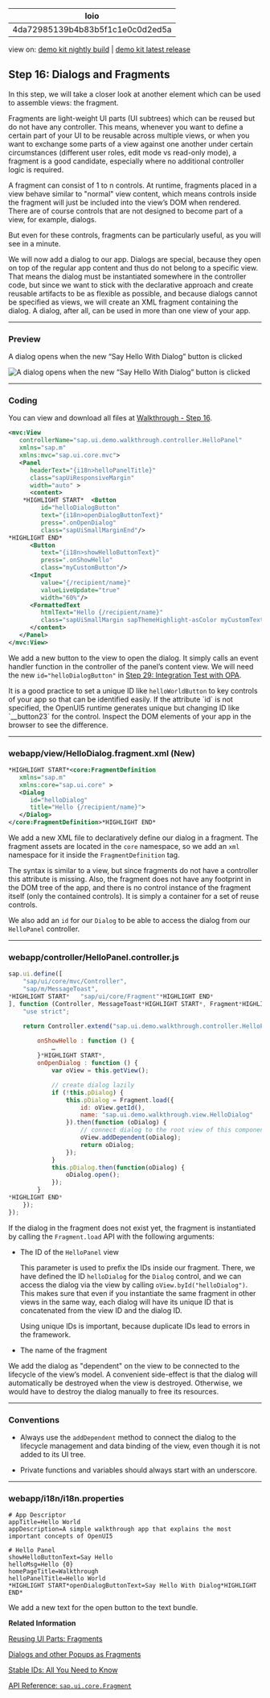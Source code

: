<!-- loio4da72985139b4b83b5f1c1e0c0d2ed5a -->

| loio |
| -----|
| 4da72985139b4b83b5f1c1e0c0d2ed5a |

<div id="loio">

view on: [demo kit nightly build](https://openui5nightly.hana.ondemand.com/#/topic/4da72985139b4b83b5f1c1e0c0d2ed5a) | [demo kit latest release](https://openui5.hana.ondemand.com/#/topic/4da72985139b4b83b5f1c1e0c0d2ed5a)</div>

## Step 16: Dialogs and Fragments

In this step, we will take a closer look at another element which can be used to assemble views: the fragment.

Fragments are light-weight UI parts \(UI subtrees\) which can be reused but do not have any controller. This means, whenever you want to define a certain part of your UI to be reusable across multiple views, or when you want to exchange some parts of a view against one another under certain circumstances \(different user roles, edit mode vs read-only mode\), a fragment is a good candidate, especially where no additional controller logic is required.

A fragment can consist of 1 to n controls. At runtime, fragments placed in a view behave similar to "normal" view content, which means controls inside the fragment will just be included into the view’s DOM when rendered. There are of course controls that are not designed to become part of a view, for example, dialogs.

But even for these controls, fragments can be particularly useful, as you will see in a minute.

We will now add a dialog to our app. Dialogs are special, because they open on top of the regular app content and thus do not belong to a specific view. That means the dialog must be instantiated somewhere in the controller code, but since we want to stick with the declarative approach and create reusable artifacts to be as flexible as possible, and because dialogs cannot be specified as views, we will create an XML fragment containing the dialog. A dialog, after all, can be used in more than one view of your app.

***

### Preview

   
  
<a name="loio4da72985139b4b83b5f1c1e0c0d2ed5a__fig_dzj_yzv_sr"/>A dialog opens when the new “Say Hello With Dialog” button is clicked

 ![](loiof22d75236864472193c3be229053b0f0_HiRes.png "A dialog opens when the new “Say Hello With Dialog” button is clicked") 

***

### Coding

You can view and download all files at [Walkthrough - Step 16](https://openui5.hana.ondemand.com/explored.html#/sample/sap.m.tutorial.walkthrough.16/preview).

``` xml
<mvc:View
   controllerName="sap.ui.demo.walkthrough.controller.HelloPanel"
   xmlns="sap.m"
   xmlns:mvc="sap.ui.core.mvc">
   <Panel
      headerText="{i18n>helloPanelTitle}"
      class="sapUiResponsiveMargin"
      width="auto" >
      <content>
    *HIGHLIGHT START*  <Button
         id="helloDialogButton"
         text="{i18n>openDialogButtonText}"
         press=".onOpenDialog"
         class="sapUiSmallMarginEnd"/>
*HIGHLIGHT END*
      <Button
         text="{i18n>showHelloButtonText}"
         press=".onShowHello"
         class="myCustomButton"/>
      <Input
         value="{/recipient/name}"
         valueLiveUpdate="true"
         width="60%"/>
      <FormattedText
         htmlText="Hello {/recipient/name}"
         class="sapUiSmallMargin sapThemeHighlight-asColor myCustomText"/>
      </content>
   </Panel>
</mvc:View>
```

We add a new button to the view to open the dialog. It simply calls an event handler function in the controller of the panel’s content view. We will need the new `id="helloDialogButton"` in [Step 29: Integration Test with OPA](Step_29_Integration_Test_with_OPA_9bf4dce.md).

It is a good practice to set a unique ID like `helloWorldButton` to key controls of your app so that can be identified easily. If the attribute \`id\` is not specified, the OpenUI5 runtime generates unique but changing ID like \`\_\_button23\` for the control. Inspect the DOM elements of your app in the browser to see the difference.

***

### webapp/view/HelloDialog.fragment.xml \(New\)

``` xml
*HIGHLIGHT START*<core:FragmentDefinition
   xmlns="sap.m"
   xmlns:core="sap.ui.core" >
   <Dialog
      id="helloDialog"
      title="Hello {/recipient/name}">
   </Dialog>
</core:FragmentDefinition>*HIGHLIGHT END*
```

We add a new XML file to declaratively define our dialog in a fragment. The fragment assets are located in the `core` namespace, so we add an `xml` namespace for it inside the `FragmentDefinition` tag.

The syntax is similar to a view, but since fragments do not have a controller this attribute is missing. Also, the fragment does not have any footprint in the DOM tree of the app, and there is no control instance of the fragment itself \(only the contained controls\). It is simply a container for a set of reuse controls.

We also add an `id` for our `Dialog` to be able to access the dialog from our `HelloPanel` controller.

***

### webapp/controller/HelloPanel.controller.js

``` js
sap.ui.define([
	"sap/ui/core/mvc/Controller",
	"sap/m/MessageToast",
*HIGHLIGHT START*	"sap/ui/core/Fragment"*HIGHLIGHT END*
], function (Controller, MessageToast*HIGHLIGHT START*, Fragment*HIGHLIGHT END*) {
	"use strict";

	return Controller.extend("sap.ui.demo.walkthrough.controller.HelloPanel", {

		onShowHello : function () {
			…
		}*HIGHLIGHT START*,
		onOpenDialog : function () {
			var oView = this.getView();

			// create dialog lazily
			if (!this.pDialog) {
				this.pDialog = Fragment.load({
					id: oView.getId(),
					name: "sap.ui.demo.walkthrough.view.HelloDialog"
				}).then(function (oDialog) {
					// connect dialog to the root view of this component (models, lifecycle)
					oView.addDependent(oDialog);
					return oDialog;
				});
			} 
			this.pDialog.then(function(oDialog) {
				oDialog.open();
			});
		}
*HIGHLIGHT END*
	});
});
```

If the dialog in the fragment does not exist yet, the fragment is instantiated by calling the `Fragment.load` API with the following arguments:

-   The ID of the `HelloPanel` view

    This parameter is used to prefix the IDs inside our fragment. There, we have defined the ID `helloDialog` for the `Dialog` control, and we can access the dialog via the view by calling `oView.byId("helloDialog")`. This makes sure that even if you instantiate the same fragment in other views in the same way, each dialog will have its unique ID that is concatenated from the view ID and the dialog ID.

    Using unique IDs is important, because duplicate IDs lead to errors in the framework.

-   The name of the fragment


We add the dialog as "dependent" on the view to be connected to the lifecycle of the view’s model. A convenient side-effect is that the dialog will automatically be destroyed when the view is destroyed. Otherwise, we would have to destroy the dialog manually to free its resources.

***

### Conventions

-   Always use the `addDependent` method to connect the dialog to the lifecycle management and data binding of the view, even though it is not added to its UI tree.

-   Private functions and variables should always start with an underscore.


***

<a name="loio4da72985139b4b83b5f1c1e0c0d2ed5a__section_d5m_ypr_r2b"/>

### webapp/i18n/i18n.properties

``` prefs
# App Descriptor
appTitle=Hello World
appDescription=A simple walkthrough app that explains the most important concepts of OpenUI5

# Hello Panel
showHelloButtonText=Say Hello
helloMsg=Hello {0}
homePageTitle=Walkthrough
helloPanelTitle=Hello World
*HIGHLIGHT START*openDialogButtonText=Say Hello With Dialog*HIGHLIGHT END*
```

We add a new text for the open button to the text bundle.

**Related Information**  


[Reusing UI Parts: Fragments](Reusing_UI_Parts_Fragments_36a5b13.md)

[Dialogs and other Popups as Fragments](Dialogs_and_other_Popups_as_Fragments_448c641.md)

[Stable IDs: All You Need to Know](Stable_IDs_All_You_Need_to_Know_f51dbb7.md)

[API Reference: `sap.ui.core.Fragment`](https://openui5.hana.ondemand.com/#docs/api/symbols/sap.ui.core.Fragment.html)

